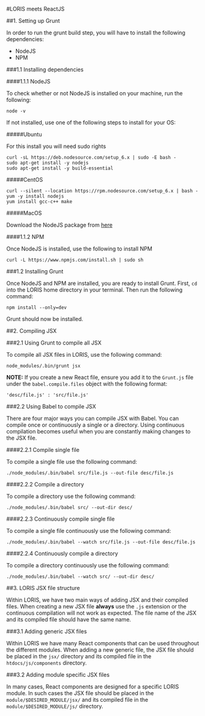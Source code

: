 #LORIS meets ReactJS

##1. Setting up Grunt

In order to run the grunt build step, you will have to install the following dependencies:

* NodeJS
* NPM

###1.1 Installing dependencies 

####1.1.1 NodeJS

To check whether or not NodeJS is installed on your machine, run the following:

```
node -v
```

If not installed, use one of the following steps to install for your OS:

#####Ubuntu

For this install you will need sudo rights

```
curl -sL https://deb.nodesource.com/setup_6.x | sudo -E bash -
sudo apt-get install -y nodejs
sudo apt-get install -y build-essential
```

#####CentOS

```
curl --silent --location https://rpm.nodesource.com/setup_6.x | bash -
yum -y install nodejs
yum install gcc-c++ make
```

#####MacOS

Download the NodeJS package from [here](https://nodejs.org/en/)

####1.1.2 NPM

Once NodeJS is installed, use the following to install NPM

```
curl -L https://www.npmjs.com/install.sh | sudo sh
```

###1.2 Installing Grunt

Once NodeJS and NPM are installed, you are ready to install Grunt. First, ```cd``` into the LORIS home directory in your terminal. 
Then run the following command:

```
npm install --only=dev
```

Grunt should now be installed.

##2. Compiling JSX

###2.1 Using Grunt to compile all JSX

To compile all JSX files in LORIS, use the following command:

```
node_modules/.bin/grunt jsx
```

**NOTE:** If you create a new React file, ensure you add it to the ```Grunt.js``` file under the ```babel.compile.files``` object
with the following format:

```
'desc/file.js' : 'src/file.js'
```

###2.2 Using Babel to compile JSX

There are four major ways you can compile JSX with Babel. You can compile once or continuously a single or a directory. Using 
continuous compilation becomes useful when you are constantly making changes to the JSX file.

####2.2.1 Compile single file

To compile a single file use the following command:

```
./node_modules/.bin/babel src/file.js --out-file desc/file.js
```

####2.2.2 Compile a directory

To compile a directory use the following command:

```
./node_modules/.bin/babel src/ --out-dir desc/
```

####2.2.3 Continuously compile single file

To compile a single file continuously use the following command:

```
./node_modules/.bin/babel --watch src/file.js --out-file desc/file.js
```

####2.2.4 Continuously compile a directory

To compile a directory continuously use the following command:

```
./node_modules/.bin/babel --watch src/ --out-dir desc/
```

##3. LORIS JSX file structure

Within LORIS, we have two main ways of adding JSX and their compiled files. When creating a new JSX file **always** use the ```.js```
extension or the continuous compilation will not work as expected. The file name of the JSX and its compiled file should have the
same name. 

###3.1 Adding generic JSX files

Within LORIS we have many React components that can be used throughout the different modules. When adding a new generic file, the
JSX file should be placed in the ```jsx/``` directory and its compiled file in the ```htdocs/js/components``` directory.

###3.2 Adding module specific JSX files

In many cases, React components are designed for a specific LORIS module. In such cases the JSX file should be placed in the 
```module/$DESIRED_MODULE/jsx/``` and its compiled file in the ```module/$DESIRED_MODULE/js/``` directory.
